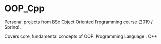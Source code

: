 # OOP_Cpp

Personal projects from BSc Object Oriented Programming course (2019 / Spring).

Covers core, fundamental concepts of OOP.  Programming Language : C++  

